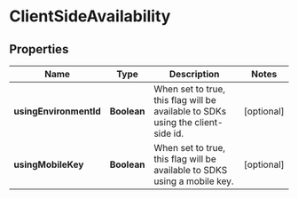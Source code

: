 
# ClientSideAvailability

## Properties
Name | Type | Description | Notes
------------ | ------------- | ------------- | -------------
**usingEnvironmentId** | **Boolean** | When set to true, this flag will be available to SDKs using the client-side id. |  [optional]
**usingMobileKey** | **Boolean** | When set to true, this flag will be available to SDKS using a mobile key. |  [optional]




